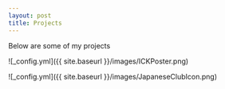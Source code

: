 ```yaml
---
layout: post
title: Projects
---
```

Below are some of my projects

![_config.yml]({{ site.baseurl }}/images/ICKPoster.png)

![_config.yml]({{ site.baseurl }}/images/JapaneseClubIcon.png)
